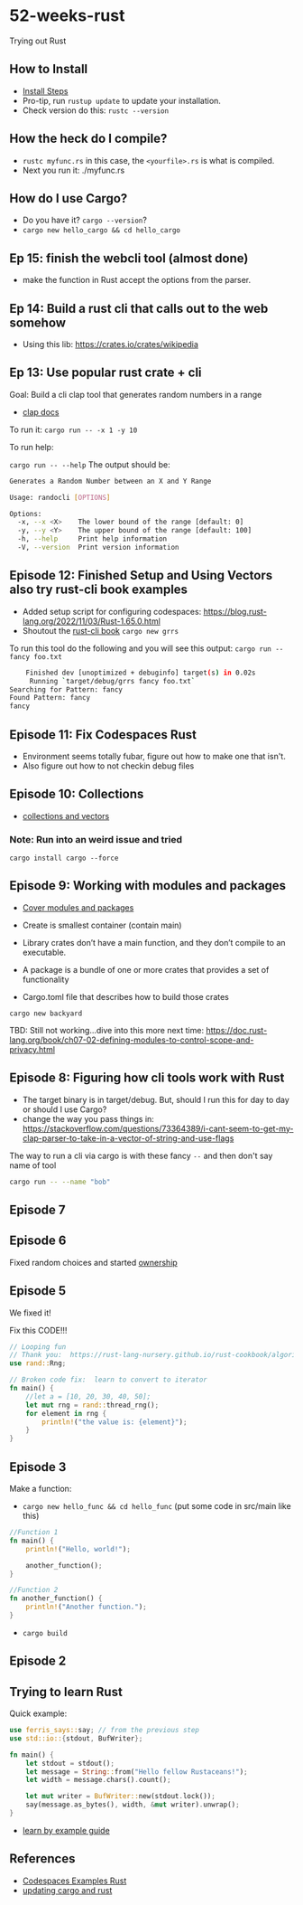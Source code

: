 # 52-weeks-rust
Trying out Rust

## How to Install

* [Install Steps](https://doc.rust-lang.org/book/ch01-01-installation.html)
* Pro-tip, run `rustup update` to update your installation.
* Check version do this: `rustc --version`

## How the heck do I compile?

* `rustc myfunc.rs` in this case, the `<yourfile>.rs` is what is compiled.
* Next you run it:  ./myfunc.rs

## How do I use Cargo?

* Do you have it? `cargo --version`?
* `cargo new hello_cargo && cd hello_cargo`


## Ep 15:  finish the webcli tool (almost done)

* make the function in Rust accept the options from the parser.

## Ep 14: Build a rust cli that calls out to the web somehow

* Using this lib:  https://crates.io/crates/wikipedia


## Ep 13: Use popular rust crate + cli

Goal:  Build a cli clap tool that generates random numbers in a range

* [clap docs](https://docs.rs/clap/latest/clap/)

To run it: `cargo run -- -x 1 -y 10`

To run help:

`cargo run -- --help`
The output should be:
```bash
Generates a Random Number between an X and Y Range

Usage: randocli [OPTIONS]

Options:
  -x, --x <X>    The lower bound of the range [default: 0]
  -y, --y <Y>    The upper bound of the range [default: 100]
  -h, --help     Print help information
  -V, --version  Print version information
```


## Episode 12:  Finished Setup and Using Vectors also try rust-cli book examples
* Added setup script for configuring codespaces:  https://blog.rust-lang.org/2022/11/03/Rust-1.65.0.html
* Shoutout the [rust-cli book](https://github.com/rust-cli/book)
`cargo new grrs`

To run this tool do the following and you will see this output:
`cargo run -- fancy foo.txt `

```bash
    Finished dev [unoptimized + debuginfo] target(s) in 0.02s
     Running `target/debug/grrs fancy foo.txt`
Searching for Pattern: fancy
Found Pattern: fancy
fancy
```


## Episode 11: Fix Codespaces Rust

* Environment seems totally fubar, figure out how to make one that isn't.
* Also figure out how to not checkin debug files

## Episode 10:  Collections

* [collections and vectors](https://doc.rust-lang.org/book/ch08-01-vectors.html)

### Note:  Run into an weird issue and tried

`cargo install cargo --force`


## Episode 9:  Working with modules and packages

* [Cover modules and packages](https://doc.rust-lang.org/book/ch07-00-managing-growing-projects-with-packages-crates-and-modules.html)

* Create is smallest container (contain main)
* Library crates don’t have a main function, and they don’t compile to an executable. 
* A package is a bundle of one or more crates that provides a set of functionality
* Cargo.toml file that describes how to build those crates

`cargo new backyard`

TBD:  Still not working...dive into this more next time:  https://doc.rust-lang.org/book/ch07-02-defining-modules-to-control-scope-and-privacy.html


## Episode 8: Figuring how cli tools work with Rust

* The target binary is in target/debug.  But, should I run this for day to day or should I use Cargo?
* change the way you pass things in:  https://stackoverflow.com/questions/73364389/i-cant-seem-to-get-my-clap-parser-to-take-in-a-vector-of-string-and-use-flags


The way to run a cli via cargo is with these fancy `--` and then don't say name of tool
```bash
cargo run -- --name "bob"
```


## Episode 7


## Episode 6

Fixed random choices and started [ownership](https://doc.rust-lang.org/book/ch04-00-understanding-ownership.html)


## Episode 5

We fixed it!

Fix this CODE!!!

```rust
// Looping fun
// Thank you:  https://rust-lang-nursery.github.io/rust-cookbook/algorithms/randomness.html
use rand::Rng;

// Broken code fix:  learn to convert to iterator
fn main() {
    //let a = [10, 20, 30, 40, 50];
    let mut rng = rand::thread_rng();
    for element in rng {
        println!("the value is: {element}");
    }
}
```

## Episode 3

Make a function:

* `cargo new hello_func && cd hello_func` (put some code in src/main like this)

```rust
//Function 1
fn main() {
    println!("Hello, world!");

    another_function();
}

//Function 2
fn another_function() {
    println!("Another function.");
}
```

* `cargo build`

## Episode 2
## Trying to learn Rust

Quick example:
```rust
use ferris_says::say; // from the previous step
use std::io::{stdout, BufWriter};

fn main() {
    let stdout = stdout();
    let message = String::from("Hello fellow Rustaceans!");
    let width = message.chars().count();

    let mut writer = BufWriter::new(stdout.lock());
    say(message.as_bytes(), width, &mut writer).unwrap();
}
```

* [learn by example guide](https://doc.rust-lang.org/stable/rust-by-example/)

## References

* [Codespaces Examples Rust](https://github.com/codespaces-examples/rust)
* [updating cargo and rust](https://stackoverflow.com/questions/37928591/is-there-a-command-to-update-cargo-to-the-latest-official-release)